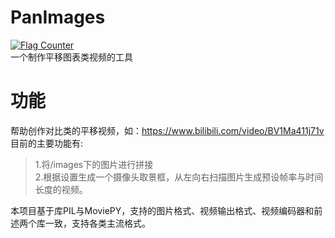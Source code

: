 # PanImages
<a href="https://info.flagcounter.com/9ZAd"><img src="https://s01.flagcounter.com/mini/9ZAd/bg_00FFDD/txt_000000/border_CCCCCC/flags_0/" alt="Flag Counter" border="0"></a>  
 一个制作平移图表类视频的工具  
# 功能
帮助创作对比类的平移视频，如：https://www.bilibili.com/video/BV1Ma411j71v  
目前的主要功能有:  
>1.将/images下的图片进行拼接  
>2.根据设置生成一个摄像头取景框，从左向右扫描图片生成预设帧率与时间长度的视频。

本项目基于库PIL与MoviePY，支持的图片格式、视频输出格式、视频编码器和前述两个库一致，支持各类主流格式。